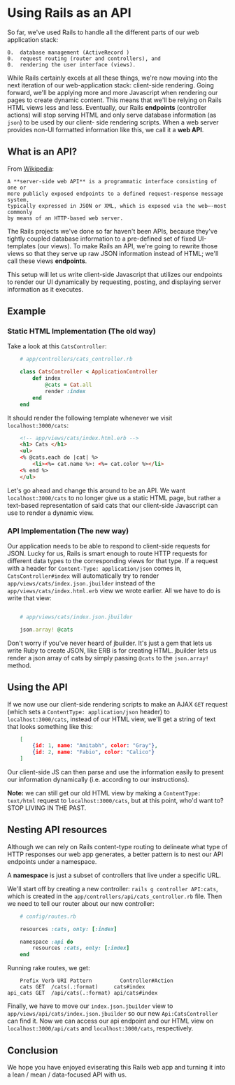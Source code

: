 # Using Rails as an API

So far, we've used Rails to handle all the different parts of our web
application stack:

	0.	database management (ActiveRecord )
	0.	request routing (router and controllers), and 
	0.	rendering the user interface (views).

While Rails certainly excels at all these things, we're now moving into the next
iteration of our web-application stack: client-side rendering. Going forward,
we'll be applying more and more Javascript when rendering our pages to create
dynamic content. This means that we'll be relying on Rails HTML views less and
less. Eventually, our Rails **endpoints** (controller actions) will stop serving
HTML and only serve database information (as `json`) to be used by our client-
side rendering scripts. When a web server provides non-UI formatted information
like this, we call it a **web API**.

## What is an API?

From [Wikipedia][wiki]:  

	A **server-side web API** is a programmatic interface consisting of one or
	more publicly exposed endpoints to a defined request-response message system,
	typically expressed in JSON or XML, which is exposed via the web—-most commonly
	by means of an HTTP-based web server.

The Rails projects we've done so far haven't been APIs, because they've tightly
coupled database information to a pre-defined set of fixed UI-templates (our
views). To make Rails an API, we're going to rewrite those views so that they
serve up raw JSON information instead of HTML; we'll call these views
**endpoints**.

This setup will let us write client-side Javascript that utilizes our endpoints
to render our UI dynamically by requesting, posting, and displaying server
information as it executes.

## Example

### Static HTML Implementation (The old way)

Take a look at this `CatsController`:

```ruby
	# app/controllers/cats_controller.rb

	class CatsController < ApplicationController
		def index
			@cats = Cat.all
			render :index
		end
	end
```

It should render the following template whenever we visit `localhost:3000/cats`:

```html
	<!-- app/views/cats/index.html.erb -->
	<h1> Cats </h1>
	<ul>
	<% @cats.each do |cat| %>
		<li><%= cat.name %>: <%= cat.color %></li>
	<% end %>
	</ul>

```

Let's go ahead and change this around to be an API. We want
`localhost:3000/cats` to no longer give us a static HTML page, but rather a
text-based representation of said cats that our client-side Javascript can use
to render a dynamic view.

### API Implementation (The new way)

Our application needs to be able to respond to client-side requests for JSON.
Lucky for us, Rails is smart enough to route HTTP requests for different data
types to the corresponding views for that type. If a request with a header for
`Content-Type: application/json` comes in, `CatsController#index` will
automatically try to render  `app/views/cats/index.json.jbuilder` instead of the
`app/views/cats/index.html.erb` view we wrote earlier. All we have to do is
write that view:

```ruby

	# app/views/cats/index.json.jbuilder

	json.array! @cats

```

Don't worry if you've never heard of jbuilder. It's just a gem that lets us
write Ruby to create JSON, like ERB is for creating HTML. jbuilder lets us
render a json array of cats by simply passing `@cats` to the `json.array!`
method.

## Using the API

If we now use our client-side rendering scripts to make an AJAX `GET` request (which sets a `ContentType: application/json` header) to
`localhost:3000/cats`, instead of our HTML view, we'll get a string of text that
looks something like this:

```json
	[
		{id: 1, name: "Amitabh", color: "Gray"},
		{id: 2, name: "Fabio", color: "Calico"}
	]
```

Our client-side JS can then parse and use the information easily to present our
information dynamically (i.e. according to our instructions).

**Note:** we can still get our old HTML view by making a `ContentType: text/html`
request to `localhost:3000/cats`, but at this point, who'd want to? STOP LIVING
IN THE PAST.

## Nesting API resources

Although we can rely on Rails content-type routing to delineate what type of
HTTP responses our web app generates, a better pattern is to nest our API
endpoints under a namespace.

A **namespace** is just a subset of controllers that live under a specific URL. 

We'll start off by creating a new controller: `rails g controller API:cats`,
which is created in the `app/controllers/api/cats_controller.rb` file. Then we
need to tell our router about our new controller:

```rb
	# config/routes.rb

	resources :cats, only: [:index]

	namespace :api do 
		resources :cats, only: [:index]
	end

```

Running rake routes, we get: 

```
	Prefix Verb URI Pattern         Controller#Action
    cats GET  /cats(.:format)     cats#index
api_cats GET  /api/cats(.:format) api/cats#index
```

Finally, we have to move our `index.json.jbuilder` view to
`app/views/api/cats/index.json.jbuilder` so our new `Api:CatsController` can
find it. Now we can access our api endpoint and our HTML view on
`localhost:3000/api/cats` and `localhost:3000/cats`, respectively.

## Conclusion

We hope you have enjoyed eviserating this Rails web app and turning it into a lean
/ mean / data-focused API with us.

[wiki]: https://en.wikipedia.org/wiki/Web_API